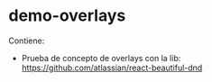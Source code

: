 # demo-overlays
Contiene:
* Prueba de concepto de overlays con la lib: https://github.com/atlassian/react-beautiful-dnd
